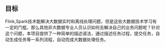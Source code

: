## 目标
Flink,Spark技术能解决大数据实时和离线处理问题，但是这些大数据技术学习有一定的门槛，那么其他非大数据专业人员认识如何去解决自己的业务问题呢？针对这个问题，本项目提供了一种简单的描述语法，通过描述任务过程，提交任务，自动生成任务等一系列流程，自动完成大数据处理任务。

